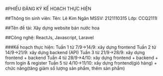 #PHIẾU ĐĂNG KÝ KẾ HOẠCH THỰC HIỆN

##Thông tin sinh viên:
	Tên: Lê Kim Ngân 
	MSSV: 2121110315
	Lớp: CCQ2111I	

##Tên đề tài: Xây dựng website bán nước hoa

##Công nghệ: ReactJs, Javascript, Laravel

###Kế hoạch thực hiện: 
    Tuần 1 từ 7/9->14/9: xây dựng frontend
	Tuần 2 từ 14/9->21/9: xây dựng backend (API)
	Tuần 3 từ 21/9->28/9: xây dựng frontend + backend
	Tuần 4 từ 28/9->4/10: xây dựng frontend + backend + form login & register
	Tuần 5 từ 4/10->11/10: xây dựng frontend(giỏ hàng) + chức năng(tăng giảm số lượng sản phẩm, thêm sản phẩm)
